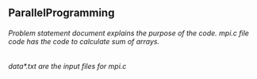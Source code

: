 ## ParallelProgramming
###### Problem statement document explains the purpose of the code. mpi.c file code has the code to calculate sum of arrays. 
###### data*.txt are the input files for mpi.c
